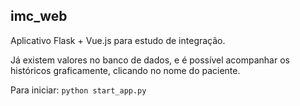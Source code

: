## imc_web

Aplicativo Flask + Vue.js para estudo de integração.

Já existem valores no banco de dados, e é possível acompanhar os históricos graficamente, clicando no nome do paciente.

Para iniciar:
``` python start_app.py ```
